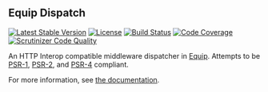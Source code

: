## Equip Dispatch

[![Latest Stable Version](https://img.shields.io/packagist/v/equip/dispatch.svg)](https://packagist.org/packages/equip/dispatch)
[![License](https://img.shields.io/packagist/l/equip/dispatch.svg)](https://github.com/equip/dispatch/blob/master/LICENSE)
[![Build Status](https://travis-ci.org/equip/dispatch.svg)](https://travis-ci.org/equip/dispatch)
[![Code Coverage](https://scrutinizer-ci.com/g/equip/dispatch/badges/coverage.png?b=master)](https://scrutinizer-ci.com/g/equip/dispatch/?branch=master)
[![Scrutinizer Code Quality](https://scrutinizer-ci.com/g/equip/dispatch/badges/quality-score.png?b=master)](https://scrutinizer-ci.com/g/equip/dispatch/?branch=master)

An HTTP Interop compatible middleware dispatcher in [Equip](http://equip.github.io/).
Attempts to be [PSR-1](http://www.php-fig.org/psr/psr-1/), [PSR-2](http://www.php-fig.org/psr/psr-2/),
and [PSR-4](http://www.php-fig.org/psr/psr-4/) compliant.

For more information, see [the documentation](http://equipframework.readthedocs.org/en/latest/dispatch).
